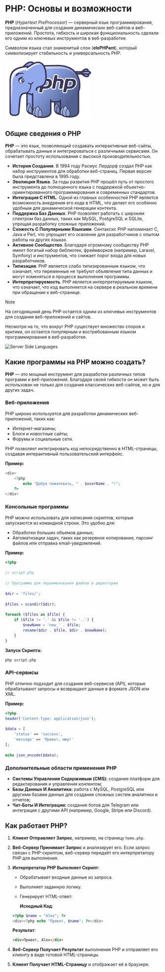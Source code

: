 # PHP: Основы и возможности

**PHP** (_Hypertext PreProcessor_) — серверный язык программирования, предназначенный для создания динамических веб-сайтов и веб-приложений. Простота, гибкость и широкая функциональность сделали его одним из ключевых инструментов в веб-разработке.

Символом языка стал знаменитый слон (**elePHPant**), который символизирует стабильность и универсальность PHP.

![Слон PHP](../_images/php_elephpant.webp)

## Общие сведения о PHP

**PHP** — это язык, позволяющий создавать интерактивные веб-сайты, обрабатывать данные и интегрироваться с различными сервисами. Он сочетает простоту использования с высокой производительностью.

- **История Создания**. В 1994 году Расмус Лердорф создал PHP как набор инструментов для обработки веб-страниц. Первая версия была представлена в 1995 году.
- **Эволюция Языка**. За годы развития PHP прошёл путь от простого инструмента до полноценного языка с поддержкой объектно-ориентированного программирования и современных стандартов.
- **Интеграция С HTML**. Одной из главных особенностей PHP является возможность внедрения его кода в HTML, что делает его особенно удобным для динамической генерации контента.
- **Поддержка Баз Данных**. PHP позволяет работать с широким спектром баз данных, таких как MySQL, PostgreSQL и SQLite, упрощая разработку сложных приложений.
- **Схожесть С Популярными Языками**. Синтаксис PHP напоминает C, Java и Perl, что упрощает его освоение для разработчиков с опытом работы на других языках.
- **Активное Сообщество**. Благодаря огромному сообществу PHP имеет богатый набор библиотек, фреймворков (например, Laravel, Symfony) и инструментов, что снижает порог входа для новых разработчиков.
- **Типизация**. PHP является слабо типизированным языком, что означает, что переменные не требуют объявления типа данных и могут изменяться в процессе выполнения программы.
- **Интерпретируемость**. PHP является интерпретируемым языком, что означает, что код выполняется на сервере в реальном времени при обращении к веб-странице.

> [!NOTE]
> На сегодняшний день PHP остается одним из ключевых инструментов для создания веб-приложений и сайтов.

Несмотря на то, что вокруг PHP существует множество споров и критики, он остается популярным и востребованным языком программирования в веб-разработке.

![Server Side Languages](https://imgur.com/oZzQOL2.png)

## Какие программы на PHP можно создать?

**PHP** — это мощный инструмент для разработки различных типов программ и веб-приложений. Благодаря своей гибкости он может быть использован не только для создания классических веб-сайтов, но и для других задач.

### Веб-приложения

PHP широко используется для разработки динамических веб-приложений, таких как:

- Интернет-магазины;
- Блоги и новостные сайты;
- Форумы и социальные сети.

PHP позволяет интегрировать код непосредственно в HTML-страницы, создавая интерактивный пользовательский интерфейс.

**Пример:**

```php
<div>
    <?php
        echo "Добро пожаловать, " . $userName . "!";
    ?>
</div>
```

### Консольные программы

PHP можно использовать для написания скриптов, которые запускаются из командной строки. Это удобно для:

- Обработки больших объемов данных;
- Автоматизации задач, таких как резервное копирование, парсинг файлов или отправка email-уведомлений.

**Пример:**

```php
<?php

// script.php

// Программа для переименования файлов в директории

$dir = 'files/';

$files = scandir($dir);

foreach ($files as $file) {
    if ($file != '.' && $file != '..') {
        $newName = 'new_' . $file;
        rename($dir . $file, $dir . $newName);
    }
}
```

**Запуск Скрипта:**

```bash
php script.php
```

### API-сервисы

PHP отлично подходит для создания веб-сервисов (API), которые обрабатывают запросы и возвращают данные в формате JSON или XML.

**Пример:**

```php
<?php
header('Content-Type: application/json');

$data = [
    'status' => 'success',
    'message' => 'Привет, мир!'
];

echo json_encode($data);
```

### Дополнительные области применения PHP

- **Системы Управления Содержимым (CMS):** создание платформ для редактирования и управления контентом;
- **Базы Данных И Аналитика:** работа с MySQL, PostgreSQL или другими базами данных для создания сложных систем аналитики и отчетов;
- **Чат-Боты И Интеграции:** создание ботов для Telegram или интеграция с другими API (например, Google, Stripe или Discord).

## Как работает PHP?

1. **Клиент Отправляет Запрос**, например, на страницу `home.php`.
2. **Веб-Сервер Принимает Запрос** и анализирует его. Если запрос связан с PHP-скриптом, веб-сервер передаёт его интерпретатору PHP для выполнения.
3. **Интерпретатор PHP Выполняет Скрипт**:

   - Обрабатывает входные данные из запроса.
   - Выполняет заданную логику.
   - Генерирует HTML-ответ:

     **Исходный Код**:

   ```php
   <?php $name = "Alex"; ?>
   <div><?php echo "Привет, $name"; ?></div>
   ```

   **Результат**:

   ```html
   <div>Привет, Alex</div>
   ```

4. **Веб-Сервер Получает Результат** выполнения PHP и отправляет его клиенту в виде готовой HTML-страницы.
5. **Клиент Получает HTML-Страницу** и отображает её в браузере.
